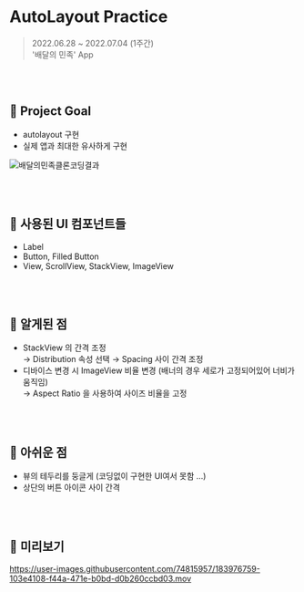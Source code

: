 # AutoLayout Practice
> 2022.06.28 ~ 2022.07.04 (1주간) <br/>
> '배달의 민족' App


<br/><br/>

## 📌 Project Goal
- autolayout 구현<br/>
- 실제 앱과 최대한 유사하게 구현 <br/>


![배달의민족클론코딩결과](https://user-images.githubusercontent.com/74815957/177373846-6c56ba21-a84c-4af5-99f3-c185b3479955.png)


<br/><br/>
## 📌 사용된 UI 컴포넌트들
- Label
- Button, Filled Button
- View, ScrollView, StackView, ImageView


<br/><br/>
## 📌 알게된 점
- StackView 의 간격 조정 <br/>
  → Distribution 속성 선택 → Spacing 사이 간격 조정
- 디바이스 변경 시 ImageView 비율 변경 (배너의 경우 세로가 고정되어있어 너비가 움직임) <br/>
  → Aspect Ratio 을 사용하여 사이즈 비율을 고정


<br/><br/>
## 📌 아쉬운 점
- 뷰의 테두리를 둥글게 (코딩없이 구현한 UI여서 못함 …) <br/>
- 상단의 버튼 아이콘 사이 간격


<br/><br/>
## 📌 미리보기


https://user-images.githubusercontent.com/74815957/183976759-103e4108-f44a-471e-b0bd-d0b260ccbd03.mov





 <br/>
  <br/>

